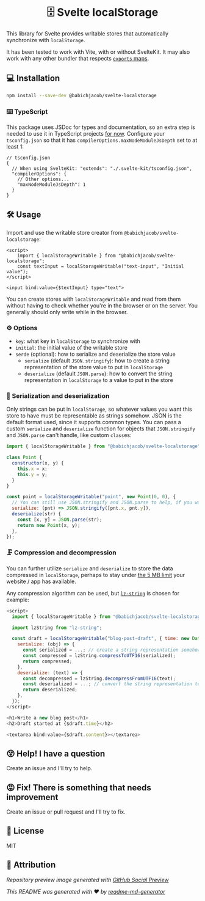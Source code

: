 <h1 align="center">🗄️ Svelte localStorage</h1>

This library for Svelte provides writable stores that automatically synchronize with `localStorage`.

It has been tested to work with Vite, with or without SvelteKit. It may also work with any other bundler that respects [`exports` maps](https://nodejs.org/api/packages.html#package-entry-points).

## 💻 Installation

```sh
npm install --save-dev @babichjacob/svelte-localstorage
```

### ⌨️ TypeScript

This package uses JSDoc for types and documentation, so an extra step is needed to use it in TypeScript projects [for now](https://github.com/babichjacob/svelte-localstorage/issues/22). Configure your `tsconfig.json` so that it has `compilerOptions.maxNodeModuleJsDepth` set to at least 1:

```jsonc
// tsconfig.json
{
  // When using SvelteKit: "extends": "./.svelte-kit/tsconfig.json",
  "compilerOptions": {
    // Other options...
    "maxNodeModuleJsDepth": 1
  }
}
```

## 🛠 Usage

Import and use the writable store creator from `@babichjacob/svelte-localstorage`:

```svelte
<script>
	import { localStorageWritable } from "@babichjacob/svelte-localstorage";
	const textInput = localStorageWritable("text-input", "Initial value");
</script>

<input bind:value={$textInput} type="text">
```

You can create stores with `localStorageWritable` and read from them without having to check whether you're in the browser or on the server. You generally should only write while in the browser.

### ⚙️ Options

- `key`: what key in `localStorage` to synchronize with
- `initial`: the initial value of the writable store
- `serde` (optional): how to serialize and deserialize the store value
  - `serialize` (default `JSON.stringify`): how to create a string representation of the store value to put in `localStorage`
  - `deserialize` (default `JSON.parse`): how to convert the string representation in `localStorage` to a value to put in the store

### 💱 Serialization and deserialization

Only strings can be put in `localStorage`, so whatever values you want this store to have must be representable as strings somehow. JSON is the default format used, since it supports common types. You can pass a custom `serialize` and `deserialize` function for objects that `JSON.stringify` and `JSON.parse` can't handle, like custom `class`es:

```js
import { localStorageWritable } from "@babichjacob/svelte-localstorage";

class Point {
  constructor(x, y) {
    this.x = x;
    this.y = y;
  }
}

const point = localStorageWritable("point", new Point(0, 0), {
  // You can still use JSON.stringify and JSON.parse to help, if you want
  serialize: (pnt) => JSON.stringify([pnt.x, pnt.y]),
  deserialize(str) {
    const [x, y] = JSON.parse(str);
    return new Point(x, y);
  },
});
```

### 🗜️ Compression and decompression

You can further utilize `serialize` and `deserialize` to store the data compressed in `localStorage`, perhaps to stay under [the 5 MB limit](https://storage.spec.whatwg.org/#storage-endpoint-quota) your website / app has available.

Any compression algorithm can be used, but [`lz-string`](https://www.npmjs.com/package/lz-string) is chosen for example:

```js
<script>
  import { localStorageWritable } from "@babichjacob/svelte-localstorage";

  import lzString from "lz-string";

  const draft = localStorageWritable("blog-post-draft", { time: new Date(), content: "" }, {
    serialize: (obj) => {
      const serialized = ...; // create a string representation somehow
      const compressed = lzString.compressToUTF16(serialized);
      return compressed;
    },
    deserialize: (text) => {
      const decompressed = lzString.decompressFromUTF16(text);
      const deserialized = ...; // convert the string representation to an object somehow
      return deserialized;
    },
  });
</script>

<h1>Write a new blog post</h1>
<h2>Draft started at {$draft.time}</h2>

<textarea bind:value={$draft.content}></textarea>
```

## 😵 Help! I have a question

Create an issue and I'll try to help.

## 😡 Fix! There is something that needs improvement

Create an issue or pull request and I'll try to fix.

## 📄 License

MIT

## 🙏 Attribution

_Repository preview image generated with [GitHub Social Preview](https://social-preview.pqt.dev/)_

_This README was generated with ❤️ by [readme-md-generator](https://github.com/kefranabg/readme-md-generator)_
